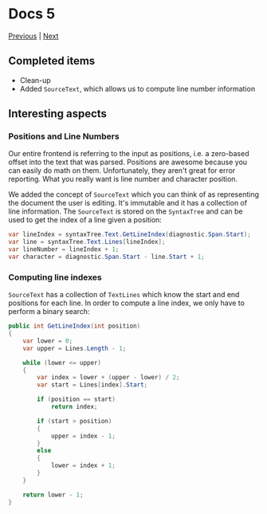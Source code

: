 # Docs 5

[Previous](docs-4.md) |
[Next](docs-6.md)

## Completed items

- Clean-up
- Added `SourceText`, which allows us to compute line number information

## Interesting aspects

### Positions and Line Numbers

Our entire frontend is referring to the input as positions, i.e. a zero-based
offset into the text that was parsed. Positions are awesome because you can
easily do math on them. Unfortunately, they aren't great for error reporting.
What you really want is line number and character position.

We added the concept of `SourceText` which you can think of as
representing the document the user is editing. It's immutable and it has a
collection of line information. The `SourceText` is stored on the `SyntaxTree`
and can be used to get the index of a line given a position:

```C#
var lineIndex = syntaxTree.Text.GetLineIndex(diagnostic.Span.Start);
var line = syntaxTree.Text.Lines[lineIndex];
var lineNumber = lineIndex + 1;
var character = diagnostic.Span.Start - line.Start + 1;
```

### Computing line indexes

`SourceText` has a collection of `TextLines` which know the start
and end positions for each line. In order to compute a line index, we only
have to perform a binary search:

```C#
public int GetLineIndex(int position)
{
    var lower = 0;
    var upper = Lines.Length - 1;

    while (lower <= upper)
    {
        var index = lower + (upper - lower) / 2;
        var start = Lines[index].Start;

        if (position == start)
            return index;

        if (start > position)
        {
            upper = index - 1;
        }
        else
        {
            lower = index + 1;
        }
    }

    return lower - 1;
}
```
